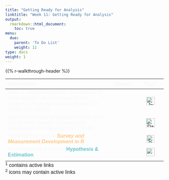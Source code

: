 ```yaml
---
title: "Getting Ready for Analysis"
linktitle: "Week 11: Getting Ready for Analysis"
output:
  rmarkdown::html_document:
    toc: true
menu:
  due:
    parent: 'To Do List'
    weight: 11
type: docs
weight: 1
---
```


<script src="/rmarkdown-libs/kePrint/kePrint.js"></script>

<link href="/rmarkdown-libs/lightable/lightable.css" rel="stylesheet" />

{{% r-walkthrough-header %}}

<center>
<table class=" lightable-paper" style="font-family: &quot;Arial Narrow&quot;, arial, helvetica, sans-serif; width: auto !important; margin-left: auto; margin-right: auto;">
<thead>
<tr>
<th style="text-align:left;color: #f7f7f7 !important;background-color: transparent !important;vertical-align: middle !important;">
Description
</th>
<th style="text-align:center;color: #f7f7f7 !important;background-color: transparent !important;vertical-align: middle !important;">
Details<sup>1</sup>
</th>
<th style="text-align:center;color: #f7f7f7 !important;background-color: transparent !important;vertical-align: middle !important;">
Type<sup>2</sup>
</th>
</tr>
</thead>
<tbody>
<tr>
<td style="text-align:left;width: 25em; color: #ffffff !important;vertical-align: middle !important;color: #f7f7f7 !important;background-color: transparent !important;vertical-align: middle !important;">
Read <i>A Sample/Population Size Activity: Is it the sample size of the sample as a fraction of the population that matters?</i> in Smith, M.H. (2017)
</td>
<td style="text-align:center;width: 5em; color: #ffffff !important;vertical-align: middle !important;color: #f7f7f7 !important;background-color: transparent !important;vertical-align: middle !important;">
<a href="/readings/10-readings/#read-some-text"><span style="font-size: 25px; color: #89cff0;"><i class="fas fa-info-circle"></i></span></a>
</td>
<td style="text-align:center;width: 5em; color: #ffffff !important;vertical-align: middle !important;color: #f7f7f7 !important;background-color: transparent !important;vertical-align: middle !important;">
<a href="https://www.tandfonline.com/doi/full/10.1080/10691898.2004.11910735" target="_blank"><img src="/logos/library-ico.png" alt="Jpurnal icon" width="26"> </a>
</td>
</tr>
<tr>
<td style="text-align:left;width: 25em; color: #ffffff !important;vertical-align: middle !important;color: #f7f7f7 !important;background-color: transparent !important;vertical-align: middle !important;">
Read <i>Understanding Statistical Power and Significance Testing: An Interactive Visualization</i> in Magnusson, K. (2018))
</td>
<td style="text-align:center;width: 5em; color: #ffffff !important;vertical-align: middle !important;color: #f7f7f7 !important;background-color: transparent !important;vertical-align: middle !important;">
<a href="/readings/10-readings/#read-some-text"><span style="font-size: 25px; color: #89cff0;"><i class="fas fa-info-circle"></i></span></a>
</td>
<td style="text-align:center;width: 5em; color: #ffffff !important;vertical-align: middle !important;color: #f7f7f7 !important;background-color: transparent !important;vertical-align: middle !important;">
<a href="https://rpsychologist.com/d3/nhst/" target="_blank"><img src="/logos/dataviz-ico.png" alt="Data visualization icon" width="28"> </a>
</td>
</tr>
<tr>
<td style="text-align:left;width: 25em; color: #ffffff !important;vertical-align: middle !important;color: #f7f7f7 !important;background-color: transparent !important;vertical-align: middle !important;">
Complete the module <span style="color:#ffc787;font-weight:bold"><i>Survey and Measurement Development in R </i></span>
</td>
<td style="text-align:center;width: 5em; color: #ffffff !important;vertical-align: middle !important;color: #f7f7f7 !important;background-color: transparent !important;vertical-align: middle !important;">
<a href="/modules/10-module/#data-camp"><span style="font-size: 25px; color: #89cff0;"><i class="fas fa-info-circle"></i></span></a>
</td>
<td style="text-align:center;width: 5em; color: #ffffff !important;vertical-align: middle !important;color: #f7f7f7 !important;background-color: transparent !important;vertical-align: middle !important;">
<a href="https://www.datacamp.com" target="_blank"><img src="/logos/dc-ico.png" alt="DataCamp icon" width="24"> </a>
</td>
</tr>
<tr>
<td style="text-align:left;width: 25em; color: #ffffff !important;vertical-align: middle !important;color: #f7f7f7 !important;background-color: transparent !important;vertical-align: middle !important;">
Go through the slideshow <span style="color:#6ac4cd;font-weight:bold">Hypothesis & Estimation</span>
</td>
<td style="text-align:center;width: 5em; color: #ffffff !important;vertical-align: middle !important;color: #f7f7f7 !important;background-color: transparent !important;vertical-align: middle !important;">
<a href="/tasks/11-task/"><span style="font-size: 25px; color: #89cff0;"><i class="fas fa-info-circle"></i></span></a>
</td>
<td style="text-align:center;width: 5em; color: #ffffff !important;vertical-align: middle !important;color: #f7f7f7 !important;background-color: transparent !important;vertical-align: middle !important;">
<img src="/logos/slideshow-ico.png" alt="Slideshow icon" width="26">
</td>
</tr>
<tr>
<td style="text-align:left;width: 25em; color: #ffffff !important;vertical-align: middle !important;">
</td>
<td style="text-align:center;width: 5em; color: #ffffff !important;vertical-align: middle !important;">
</td>
<td style="text-align:center;width: 5em; color: #ffffff !important;vertical-align: middle !important;">
</td>
</tr>
</tbody>
<tfoot>
<tr>
<td style="padding: 0; border:0;" colspan="100%">
<sup>1</sup> contains active links
</td>
</tr>
<tr>
<td style="padding: 0; border:0;" colspan="100%">
<sup>2</sup> icons may contain active links
</td>
</tr>
</tfoot>
</table>
</center>
